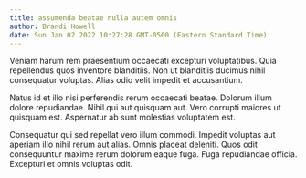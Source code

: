 ```yaml
---
title: assumenda beatae nulla autem omnis
author: Brandi Howell
date: Sun Jan 02 2022 10:27:28 GMT-0500 (Eastern Standard Time)
---
```

Veniam harum rem praesentium occaecati excepturi voluptatibus. Quia repellendus quos inventore blanditiis. Non ut blanditiis ducimus nihil consequatur voluptas. Alias odio velit impedit et accusantium.

 Natus id et illo nisi perferendis rerum occaecati beatae. Dolorum illum dolore repudiandae. Nihil qui aut quisquam aut. Vero corrupti maiores ut quisquam est. Aspernatur ab sunt molestias voluptatem est.

 Consequatur qui sed repellat vero illum commodi. Impedit voluptas aut aperiam illo nihil rerum aut alias. Omnis placeat deleniti. Quos odit consequuntur maxime rerum dolorum eaque fuga. Fuga repudiandae officia. Excepturi et omnis voluptas odit.